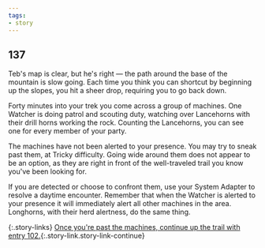 ```yaml
---
tags:
- story
---
```


## 137

Teb's map is clear, but he's right — the path around the base of the mountain is slow going.
Each time you think you can shortcut by beginning up the slopes, you hit a sheer drop, requiring you to go back down.

Forty minutes into your trek you come across a group of machines.
One Watcher is doing patrol and scouting duty, watching over Lancehorns with their drill horns working the rock.
Counting the Lancehorns, you can see one for every member of your party.

The machines have not been alerted to your presence.
You may try to sneak past them, at Tricky difficulty.
Going wide around them does not appear to be an option, as they are right in front of the well-traveled trail you know you've been looking for.

If you are detected or choose to confront them, use your System Adapter to resolve a daytime encounter.
Remember that when the Watcher is alerted to your presence it will immediately alert all other machines in the area.
Longhorns, with their herd alertness, do the same thing.

{:.story-links}
[Once you're past the machines, continue up the trail with entry 102.](102-olaras-cave.md){:.story-link.story-link-continue}
